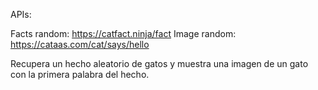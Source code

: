 APIs:

Facts random: https://catfact.ninja/fact
Image random: https://cataas.com/cat/says/hello

Recupera un hecho aleatorio de gatos y muestra una imagen de un gato con la primera palabra del hecho.
